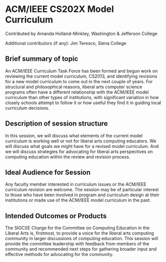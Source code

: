 # ACM/IEEE CS202X Model Curriculum

Contributed by Amanda Holland-Minkley, Washington & Jefferson College

Additional contributors (if any): Jim Teresco, Siena College

## Brief summary of topic

An ACM/IEEE Curriculum Task Force has been formed and begun work on reviewing the current model curriculum, CS2013, and identifying revisions for a new model curriculum to come out in the next couple of years. For structural and philosophical reasons, liberal arts computer science programs often have a different relationship with the ACM/IEEE model curriculum than other types of institutions, with significant variation in how closely schools attempt to follow it or how useful they find it in guiding local curriculum decisions.

## Description of session structure

In this session, we will discuss what elements of the current model curriculum is working well or not for liberal arts computing educators. We will discuss what goals we might have for a revised model curriculum. And we will discuss strategies for advocating for liberal arts perspectives on computing education within the review and revision process.

## Ideal Audience for Session

Any faculty member interested in curriculum issues or the ACM/IEEE curriculum revision are welcome. The session may be of particular interest to those who have been involved in program and curriculum design at their institutions or made use of the ACM/IEEE model curriculum in the past.

## Intended Outcomes or Products

The SIGCSE Charge for the Committee on Computing Education in the Liberal Arts is, firstmost, to provide a voice for the liberal arts computing community in larger discussions of computing education. This session will provide the committee leadership with feedback from members of the community and recommended next steps for gathering broader input and effective methods for advocating for the community.
